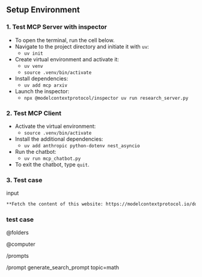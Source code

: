

## Setup Environment

### 1. Test MCP Server with inspector
- To open the terminal, run the cell below.
- Navigate to the project directory and initiate it with `uv`:
    - `uv init`
-  Create virtual environment and activate it:
    - `uv venv`
    - `source .venv/bin/activate`
- Install dependencies:
    - `uv add mcp arxiv`
- Launch the inspector:
    - `npx @modelcontextprotocol/inspector uv run research_server.py`

### 2. Test MCP Client
- Activate the virtual environment:
    - `source .venv/bin/activate`
- Install the additional dependencies:
    - `uv add anthropic python-dotenv nest_asyncio`
- Run the chatbot:
    - `uv run mcp_chatbot.py`
- To exit the chatbot, type `quit`.

### 3. Test case

input
```md
**Fetch the content of this website: https://modelcontextprotocol.io/docs/learn/architecture ** and save the content in the file "mcp_summary.md". **Create a visual diagram that summarizes the content of "mcp_summary.md" and save it in a text file**
```


### test case

@folders

@computer

/prompts

/prompt generate_search_prompt topic=math